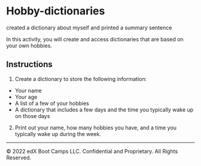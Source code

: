 # Hobby-dictionaries
created a dictionary about myself and printed a summary sentence

In this activity, you will create and access dictionaries that are based on your own hobbies.

## Instructions

1. Create a dictionary to store the following information:

* Your name
* Your age
* A list of a few of your hobbies
* A dictionary that includes a few days and the time you typically wake up on those days

2. Print out your name, how many hobbies you have, and a time you typically wake up during the week.

- - -

© 2022 edX Boot Camps LLC. Confidential and Proprietary. All Rights Reserved.
